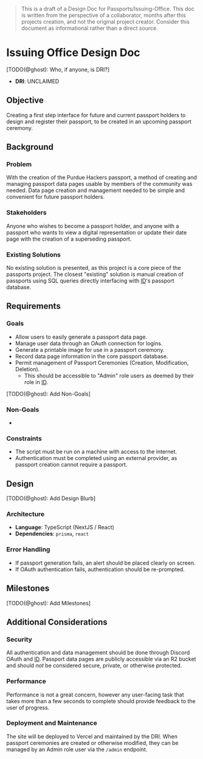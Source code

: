 > This is a draft of a Design Doc for Passports/Issuing-Office.
> This doc is written from the perspective of a collaborator, months
> after this projects creation, and not the original project creator.
> Consider this document as informational rather than a direct source.

# Issuing Office Design Doc

[TODO(@ghost): Who, if anyone, is DRI?]
- **DRI**: UNCLAIMED

## Objective

Creating a first step interface for future and current passport holders to design and register their passport, to be created in an upcoming passport ceremony.

## Background

### Problem

With the creation of the Purdue Hackers passport, a method of creating and managing passport data pages usable by members of the community was needed. Data page creation and management needed to be simple and convenient for future passport holders.

### Stakeholders

Anyone who wishes to become a passport holder, and anyone with a passport who wants to view a digital representation or update their date page with the creation of a superseding passport.

### Existing Solutions

No existing solution is presented, as this project is a core piece of the passports project. The closest "existing" solution is manual creation of passports using SQL queries directly interfacing with [ID](/engineering/passports/id/README.md)'s passport database.

## Requirements

### Goals

- Allow users to easily generate a passport data page.
- Manage user data through an OAuth connection for logins.
- Generate a printable image for use in a passport ceremony.
- Record data page information in the core passport database.
- Permit management of Passport Ceremonies (Creation, Modification, Deletion).
  - This should be accessible to "Admin" role users as deemed by their role in [ID](/engineering/passports/id/README.md).

[TODO(@ghost): Add Non-Goals]
### Non-Goals
- 

### Constraints

- The script must be run on a machine with access to the internet.
- Authentication must be completed using an external provider, as passport creation cannot require a passport.

## Design

[TODO(@ghost): Add Design Blurb]

### Architecture

- **Language**: TypeScript (NextJS / React)
- **Dependencies**: `prisma`, `react`

### Error Handling

- If passport generation fails, an alert should be placed clearly on screen.
- If OAuth authentication fails, authentication should be re-prompted.


## Milestones

[TODO(@ghost): Add Milestones]

## Additional Considerations

### Security

All authentication and data management should be done through Discord OAuth and [ID](/engineering/passports/id/README.md). Passport data pages are publicly accessible via an R2 bucket and should *not* be considered secure, private, or otherwise protected.

### Performance

Performance is not a great concern, however any user-facing task that takes more than a few seconds to complete should provide feedback to the user of progress.

### Deployment and Maintenance

The site will be deployed to Vercel and maintained by the DRI. When passport ceremonies are created or otherwise modified, they can be managed by an Admin role user via the `/admin` endpoint.
